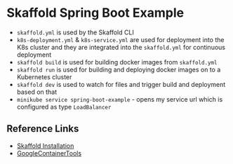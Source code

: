# Skaffold Spring Boot Example
- `skaffold.yml` is used by the Skaffold CLI
- `k8s-deployment.yml` & `k8s-service.yml` are used for deployment into the K8s cluster and they are integrated into the `skaffold.yml` for continuous deployment
- `skaffold build` is used for building docker images from `skaffold.yml`
- `skaffold run` is used for building and deploying docker images on to a Kubernetes cluster
- `skaffold dev` is used to watch for files and trigger build and deployment based on that
- `minikube service spring-boot-example` - opens my service url which is configured as type `LoadBalancer`

## Reference Links
- [Skaffold Installation](https://skaffold.dev/docs/install/)
- [GoogleContainerTools](https://github.com/GoogleContainerTools/skaffold)